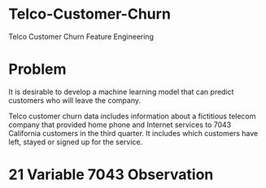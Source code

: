 # Telco-Customer-Churn
Telco Customer Churn Feature Engineering

# Problem
It is desirable to develop a machine learning model that can predict customers who will leave the company.

Telco customer churn data includes information about a fictitious telecom company that provided home phone and Internet services to 7043 California customers in the third quarter. It includes which customers have left, stayed or signed up for the service.

# 21 Variable 7043 Observation
